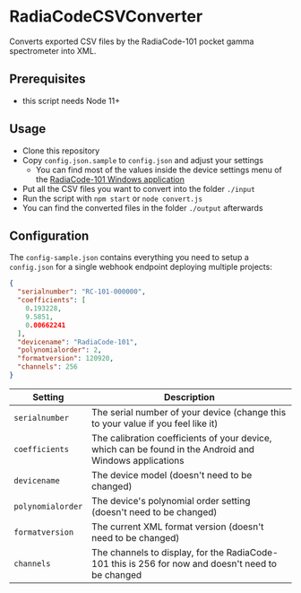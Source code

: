 # RadiaCodeCSVConverter
Converts exported CSV files by the RadiaCode-101 pocket gamma spectrometer into XML.

## Prerequisites

* this script needs Node 11+

## Usage
* Clone this repository
* Copy `config.json.sample` to `config.json` and adjust your settings
  * You can find most of the values inside the device settings menu of the [RadiaCode-101 Windows application](https://scan-electronics.com/downloads/radiacode)
* Put all the CSV files you want to convert into the folder `./input`
* Run the script with `npm start` or `node convert.js`
* You can find the converted files in the folder `./output` afterwards

## Configuration

The `config-sample.json` contains everything you need to setup a `config.json` for a single webhook endpoint deploying multiple projects:

```json
{
  "serialnumber": "RC-101-000000",
  "coefficients": [
    0.193228,
    9.5851,
    0.00662241
  ],
  "devicename": "RadiaCode-101",
  "polynomialorder": 2,
  "formatversion": 120920,
  "channels": 256
}
```

| Setting                      | Description                                                                                                   |
| ---------------------------- | ------------------------------------------------------------------------------------------------------------- |
| `serialnumber`                | The serial number of your device (change this to your value if you feel like it) |
| `coefficients`                | The calibration coefficients of your device, which can be found in the Android and Windows applications |
| `devicename`                  | The device model (doesn't need to be changed)                               |
| `polynomialorder`             | The device's polynomial order setting (doesn't need to be changed)          |
| `formatversion`               | The current XML format version (doesn't need to be changed)                 |
| `channels`                    | The channels to display, for the RadiaCode-101 this is 256 for now and doesn't need to be changed |